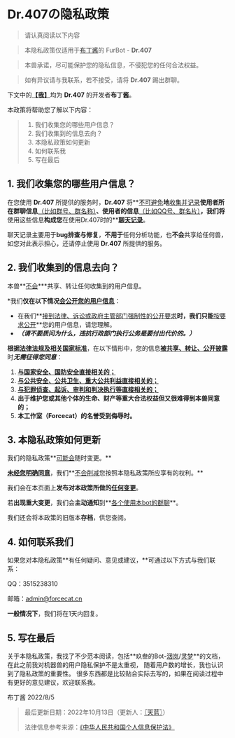 # **Dr.407**の隐私政策

> 请认真阅读以下内容

> 本隐私政策仅适用于[布丁酱](https://github.com/BuDingOwO)的 FurBot - **Dr.407**

>本兽承诺，尽可能保护您的隐私信息，不侵犯您的任何合法权益。

>如有异议请与我联系，若不接受，请将 **Dr.407** 踢出群聊。
>

下文中的<u>**【我】**</u>均为 **Dr.407** 的开发者**布丁酱**。

本政策将帮助您了解以下内容：

> 1. 我们收集您的哪些用户信息？
> 2. 我们收集到的信息去向？
> 3. 本隐私政策如何更新
> 4. 如何联系我
> 5. 写在最后

## 1. 我们收集您的哪些用户信息？

在您使用 **Dr.407** 所提供的服务时，**Dr.407** 将**<u>不可避免</u>**地**<u>收集并记录</u>**使用者所在群聊信息<u>**（比如群号、群名称）**</u>、使用者的信息**<u>（比如QQ号、群名片）</u>**，我们将**使用这些信息**构成您**在使用Dr.407时的**<u>**聊天记录**</u>。

聊天记录主要用于**bug排查与修复**，**不用于**任何分析功能，也**不会**共享给任何兽，如您对此表示担心，还请停止使用 **Dr.407** 所提供的服务。

## 2. 我们收集到的信息去向？

本兽**<u>不会</u>***共享、转让任何收集到的用户信息。

*我们**仅在以下情况<u>会公开您的用户信息</u>**：

* 在我们**<u>接到法律、诉讼或政府主管部门强制性的公开要求</u>**时，我们只能**<u>按要求公开</u>**您的用户信息，请您理解。
* ***（请不要质问为什么，违抗行政部门执行公务是要付出代价的。）***

**根据[法律法规及相关国家标准](http://www.npc.gov.cn/npc/c30834/202108/a8c4e3672c74491a80b53a172bb753fe.shtml#)**，在以下情形中，您的信息<u>**被共享、转让、公开披露**</u>时***无需征得您同意***：

1. <u>**与国家安全、国防安全直接相关的；**</u>
2. <u>**与公共安全、公共卫生、重大公共利益直接相关的；**</u>
3. <u>**与犯罪侦查、起诉、审判和判决执行等直接相关的；**</u>
4. **出于维护您或其他个体的生命、财产等重大合法权益但又很难得到本兽同意的；**
5. **本工作室（Forcecat）的名誉受到侮辱时。**

## 3. 本隐私政策如何更新

我们的隐私政策**<u>可能会</u>随时变更。**

**<u>未经您明确同意</u>**，我们**<u>不会削减</u>您按照本隐私政策所应享有的权利。**

我们会在本页面上**发布对本政策所做的<u>任何变更</u>**。

若**出现重大变更**，我们会**主动通知**到**<u>各个使用本bot的群聊</u>**。

我们还会将本政策的旧版本**存档**，供您查阅。

## 4. 如何联系我们

如果您对本隐私政策**有任何疑问、意见或建议，**可通过以下方式与我们联系：

QQ：3515238310

邮箱：admin@forcecat.cn

**一般情况下**，我们将在1天内回复。

## 5. 写在最后

关于本隐私政策，我找了不少范本阅读，包括**玖叁的Bot-[洇岚](https://yinlan.furbot.icu/privacy/20220217/)/[灵梦](https://www.uwpg.xyz/privacy/)**的文档，在此之前我对机器兽的用户隐私保护不是太重视， 随着用户数的增长，我也认识到了隐私政策的重要性。 很多东西都是比较贴合实际去写的，如果在阅读过程中有更好的意见建议，欢迎联系我。

布丁酱 2022/8/5

> 最后更新日期：2022年10月13日（更新人：[〖天蓝〗](https://github.com/MetallicAllex)）
>
> 法律信息参考来源：[《中华人民共和国个人信息保护法》](http://www.npc.gov.cn/npc/c30834/202108/a8c4e3672c74491a80b53a172bb753fe.shtml)